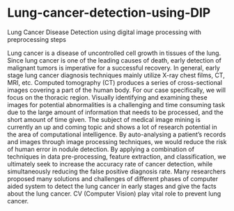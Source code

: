 # Lung-cancer-detection-using-DIP
Lung Cancer Disease Detection using digital image processing with preprocessing steps

Lung cancer is a disease of uncontrolled cell growth in tissues of the lung. Since lung cancer is one of the leading causes of death, early detection of malignant tumors is imperative for a successful recovery. In general, early stage lung cancer diagnosis techniques mainly utilize X-ray chest films, CT, MRI, etc. Computed tomography (CT) produces a series of cross-sectional images covering a part of the human body. For our case specifically, we will focus on the thoracic region. 
Visually identifying and examining these images for potential abnormalities is a challenging and time consuming task due to the large amount of information that needs to be processed, and the short amount of time given. The subject of medical image mining is currently an up and coming topic and shows a lot of research potential in the area of computational intelligence. By auto-analysing a patient’s records and images through image processing techniques, we would reduce the risk of human error in nodule detection. 
By applying a combination of techniques in data pre-processing, feature extraction, and classification, we ultimately seek to increase the accuracy rate of cancer detection, while simultaneously reducing the false positive diagnosis rate.
Many researchers proposed many solutions and challenges of different phases of computer aided system to detect the lung cancer in early stages and give the facts about the lung cancer. CV (Computer Vision) play vital role to prevent lung cancer. 

